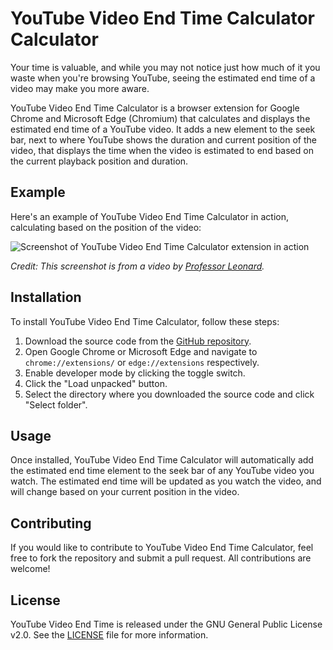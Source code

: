 # YouTube Video End Time Calculator Calculator

Your time is valuable, and while you may not notice just how much of it you waste when you're browsing YouTube, seeing the estimated end time of a video may make you more aware.

YouTube Video End Time Calculator is a browser extension for Google Chrome and Microsoft Edge (Chromium) that calculates and displays the estimated end time of a YouTube video. It adds a new element to the seek bar, next to where YouTube shows the duration and current position of the video, that displays the time when the video is estimated to end based on the current playback position and duration.

## Example

Here's an example of YouTube Video End Time Calculator in action, calculating based on the position of the video:

![Screenshot of YouTube Video End Time Calculator extension in action](./action.gif)

*Credit: This screenshot is from a video by [Professor Leonard](https://www.youtube.com/@ProfessorLeonard).*

## Installation

To install YouTube Video End Time Calculator, follow these steps:

1. Download the source code from the [GitHub repository](https://github.com/lateralrook/youtube-end-time-calculator).
2. Open Google Chrome or Microsoft Edge and navigate to `chrome://extensions/` or `edge://extensions` respectively.
3. Enable developer mode by clicking the toggle switch.
4. Click the "Load unpacked" button.
5. Select the directory where you downloaded the source code and click "Select folder".

## Usage

Once installed, YouTube Video End Time Calculator will automatically add the estimated end time element to the seek bar of any YouTube video you watch. The estimated end time will be updated as you watch the video, and will change based on your current position in the video.

## Contributing

If you would like to contribute to YouTube Video End Time Calculator, feel free to fork the repository and submit a pull request. All contributions are welcome!

## License

YouTube Video End Time is released under the GNU General Public License v2.0. See the [LICENSE](LICENSE) file for more information.
